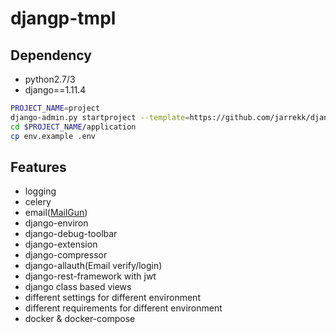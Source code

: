 # djangp-tmpl

## Dependency

* python2.7/3
* django==1.11.4


``` bash
PROJECT_NAME=project
django-admin.py startproject --template=https://github.com/jarrekk/django-tmpl/archive/master.zip --extension=example,py $PROJECT_NAME
cd $PROJECT_NAME/application
cp env.example .env
```

## Features

* logging
* celery
* email([MailGun](https://www.mailgun.com/))
* django-environ
* django-debug-toolbar
* django-extension
* django-compressor
* django-allauth(Email verify/login)
* django-rest-framework with jwt
* django class based views
* different settings for different environment
* different requirements for different environment
* docker & docker-compose
